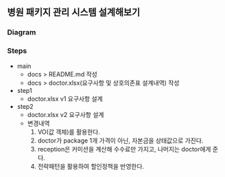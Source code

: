 ## 병원 패키지 관리 시스템 설계해보기

### Diagram

### Steps
- main
    - docs > README.md 작성
    - docs > doctor.xlsx(요구사항 및 상호의존표 설계내역) 작성
- step1
    - doctor.xlsx v1 요구사항 설계
- step2
    - doctor.xlsx v2 요구사항 설계
    - 변경내역
        1. VO(값 객체)를 활용한다.
        2. doctor가 package 1개 가격이 아닌, 자본금을 상태값으로 가진다.
        3. reception은 커미션을 계산해 수수료만 가지고, 나머지는 doctor에게 준다.
        4. 전략패턴을 활용하여 할인정책을 반영한다.
